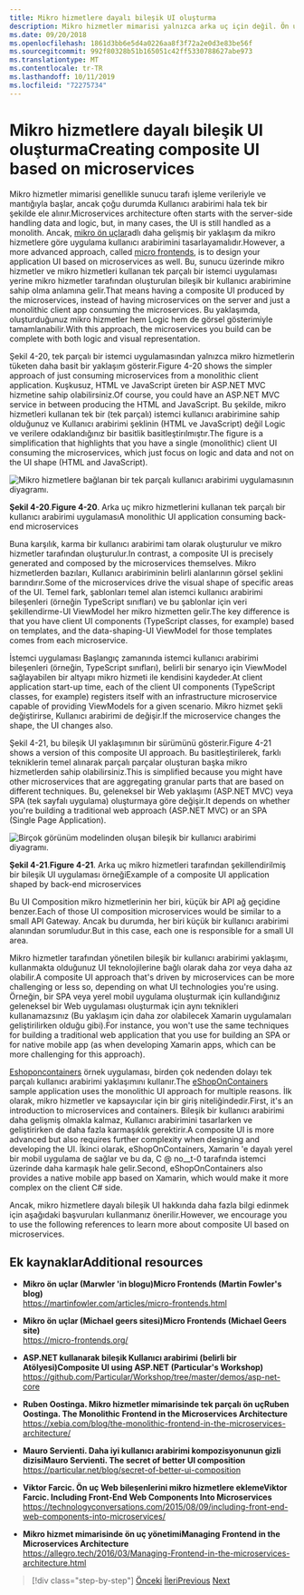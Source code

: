 ```yaml
---
title: Mikro hizmetlere dayalı bileşik UI oluşturma
description: Mikro hizmetler mimarisi yalnızca arka uç için değil. Ön uçta kullanmak için bir göz atma görünümü alın.
ms.date: 09/20/2018
ms.openlocfilehash: 1861d3bb6e5d4a0226aa8f3f72a2e0d3e83be56f
ms.sourcegitcommit: 992f80328b51b165051c42ff5330788627abe973
ms.translationtype: MT
ms.contentlocale: tr-TR
ms.lasthandoff: 10/11/2019
ms.locfileid: "72275734"
---
```

# <a name="creating-composite-ui-based-on-microservices"></a><span data-ttu-id="6a183-104">Mikro hizmetlere dayalı bileşik UI oluşturma</span><span class="sxs-lookup"><span data-stu-id="6a183-104">Creating composite UI based on microservices</span></span>

<span data-ttu-id="6a183-105">Mikro hizmetler mimarisi genellikle sunucu tarafı işleme verileriyle ve mantığıyla başlar, ancak çoğu durumda Kullanıcı arabirimi hala tek bir şekilde ele alınır.</span><span class="sxs-lookup"><span data-stu-id="6a183-105">Microservices architecture often starts with the server-side handling data and logic, but, in many cases, the UI is still handled as a monolith.</span></span> <span data-ttu-id="6a183-106">Ancak, [mikro ön uçlar](https://martinfowler.com/articles/micro-frontends.html)adlı daha gelişmiş bir yaklaşım da mikro hizmetlere göre uygulama kullanıcı arabirimini tasarlayamalıdır.</span><span class="sxs-lookup"><span data-stu-id="6a183-106">However, a more advanced approach, called [micro frontends](https://martinfowler.com/articles/micro-frontends.html), is to design your application UI based on microservices as well.</span></span> <span data-ttu-id="6a183-107">Bu, sunucu üzerinde mikro hizmetler ve mikro hizmetleri kullanan tek parçalı bir istemci uygulaması yerine mikro hizmetler tarafından oluşturulan bileşik bir kullanıcı arabirimine sahip olma anlamına gelir.</span><span class="sxs-lookup"><span data-stu-id="6a183-107">That means having a composite UI produced by the microservices, instead of having microservices on the server and just a monolithic client app consuming the microservices.</span></span> <span data-ttu-id="6a183-108">Bu yaklaşımda, oluşturduğunuz mikro hizmetler hem Logic hem de görsel gösterimiyle tamamlanabilir.</span><span class="sxs-lookup"><span data-stu-id="6a183-108">With this approach, the microservices you build can be complete with both logic and visual representation.</span></span>

<span data-ttu-id="6a183-109">Şekil 4-20, tek parçalı bir istemci uygulamasından yalnızca mikro hizmetlerin tüketen daha basit bir yaklaşım gösterir.</span><span class="sxs-lookup"><span data-stu-id="6a183-109">Figure 4-20 shows the simpler approach of just consuming microservices from a monolithic client application.</span></span> <span data-ttu-id="6a183-110">Kuşkusuz, HTML ve JavaScript üreten bir ASP.NET MVC hizmetine sahip olabilirsiniz.</span><span class="sxs-lookup"><span data-stu-id="6a183-110">Of course, you could have an ASP.NET MVC service in between producing the HTML and JavaScript.</span></span> <span data-ttu-id="6a183-111">Bu şekilde, mikro hizmetleri kullanan tek bir (tek parçalı) istemci kullanıcı arabirimine sahip olduğunuz ve Kullanıcı arabirimi şeklinin (HTML ve JavaScript) değil Logic ve verilere odaklandığınız bir basitlik basitleştirılmıştır.</span><span class="sxs-lookup"><span data-stu-id="6a183-111">The figure is a simplification that highlights that you have a single (monolithic) client UI consuming the microservices, which just focus on logic and data and not on the UI shape (HTML and JavaScript).</span></span>

![Mikro hizmetlere bağlanan bir tek parçalı kullanıcı arabirimi uygulamasının diyagramı.](./media/microservice-based-composite-ui-shape-layout/monolith-ui-consume-microservices.png)

<span data-ttu-id="6a183-113">**Şekil 4-20**.</span><span class="sxs-lookup"><span data-stu-id="6a183-113">**Figure 4-20**.</span></span> <span data-ttu-id="6a183-114">Arka uç mikro hizmetlerini kullanan tek parçalı bir kullanıcı arabirimi uygulaması</span><span class="sxs-lookup"><span data-stu-id="6a183-114">A monolithic UI application consuming back-end microservices</span></span>

<span data-ttu-id="6a183-115">Buna karşılık, karma bir kullanıcı arabirimi tam olarak oluşturulur ve mikro hizmetler tarafından oluşturulur.</span><span class="sxs-lookup"><span data-stu-id="6a183-115">In contrast, a composite UI is precisely generated and composed by the microservices themselves.</span></span> <span data-ttu-id="6a183-116">Mikro hizmetlerden bazıları, Kullanıcı arabiriminin belirli alanlarının görsel şeklini barındırır.</span><span class="sxs-lookup"><span data-stu-id="6a183-116">Some of the microservices drive the visual shape of specific areas of the UI.</span></span> <span data-ttu-id="6a183-117">Temel fark, şablonları temel alan istemci kullanıcı arabirimi bileşenleri (örneğin TypeScript sınıfları) ve bu şablonlar için veri şekillendirme-UI ViewModel her mikro hizmetten gelir.</span><span class="sxs-lookup"><span data-stu-id="6a183-117">The key difference is that you have client UI components (TypeScript classes, for example) based on templates, and the data-shaping-UI ViewModel for those templates comes from each microservice.</span></span>

<span data-ttu-id="6a183-118">İstemci uygulaması Başlangıç zamanında istemci kullanıcı arabirimi bileşenleri (örneğin, TypeScript sınıfları), belirli bir senaryo için ViewModel sağlayabilen bir altyapı mikro hizmeti ile kendisini kaydeder.</span><span class="sxs-lookup"><span data-stu-id="6a183-118">At client application start-up time, each of the client UI components (TypeScript classes, for example) registers itself with an infrastructure microservice capable of providing ViewModels for a given scenario.</span></span> <span data-ttu-id="6a183-119">Mikro hizmet şekli değiştirirse, Kullanıcı arabirimi de değişir.</span><span class="sxs-lookup"><span data-stu-id="6a183-119">If the microservice changes the shape, the UI changes also.</span></span>

<span data-ttu-id="6a183-120">Şekil 4-21, bu bileşik UI yaklaşımının bir sürümünü gösterir.</span><span class="sxs-lookup"><span data-stu-id="6a183-120">Figure 4-21 shows a version of this composite UI approach.</span></span> <span data-ttu-id="6a183-121">Bu basitleştirilerek, farklı tekniklerin temel alınarak parçalı parçalar oluşturan başka mikro hizmetlerden sahip olabilirsiniz.</span><span class="sxs-lookup"><span data-stu-id="6a183-121">This is simplified because you might have other microservices that are aggregating granular parts that are based on different techniques.</span></span> <span data-ttu-id="6a183-122">Bu, geleneksel bir Web yaklaşımı (ASP.NET MVC) veya SPA (tek sayfalı uygulama) oluşturmaya göre değişir.</span><span class="sxs-lookup"><span data-stu-id="6a183-122">It depends on whether you're building a traditional web approach (ASP.NET MVC) or an SPA (Single Page Application).</span></span>

![Birçok görünüm modelinden oluşan bileşik bir kullanıcı arabirimi diyagramı.](./media/microservice-based-composite-ui-shape-layout/microservice-generate-composite-ui.png)

<span data-ttu-id="6a183-124">**Şekil 4-21**.</span><span class="sxs-lookup"><span data-stu-id="6a183-124">**Figure 4-21**.</span></span> <span data-ttu-id="6a183-125">Arka uç mikro hizmetleri tarafından şekillendirilmiş bir bileşik UI uygulaması örneği</span><span class="sxs-lookup"><span data-stu-id="6a183-125">Example of a composite UI application shaped by back-end microservices</span></span>

<span data-ttu-id="6a183-126">Bu UI Composition mikro hizmetlerinin her biri, küçük bir API ağ geçidine benzer.</span><span class="sxs-lookup"><span data-stu-id="6a183-126">Each of those UI composition microservices would be similar to a small API Gateway.</span></span> <span data-ttu-id="6a183-127">Ancak bu durumda, her biri küçük bir kullanıcı arabirimi alanından sorumludur.</span><span class="sxs-lookup"><span data-stu-id="6a183-127">But in this case, each one is responsible for a small UI area.</span></span>

<span data-ttu-id="6a183-128">Mikro hizmetler tarafından yönetilen bileşik bir kullanıcı arabirimi yaklaşımı, kullanmakta olduğunuz UI teknolojilerine bağlı olarak daha zor veya daha az olabilir.</span><span class="sxs-lookup"><span data-stu-id="6a183-128">A composite UI approach that's driven by microservices can be more challenging or less so, depending on what UI technologies you're using.</span></span> <span data-ttu-id="6a183-129">Örneğin, bir SPA veya yerel mobil uygulama oluşturmak için kullandığınız geleneksel bir Web uygulaması oluşturmak için aynı teknikleri kullanamazsınız (Bu yaklaşım için daha zor olabilecek Xamarin uygulamaları geliştirilirken olduğu gibi).</span><span class="sxs-lookup"><span data-stu-id="6a183-129">For instance, you won't use the same techniques for building a traditional web application that you use for building an SPA or for native mobile app (as when developing Xamarin apps, which can be more challenging for this approach).</span></span>

<span data-ttu-id="6a183-130">[Eshoponcontainers](https://aka.ms/MicroservicesArchitecture) örnek uygulaması, birden çok nedenden dolayı tek parçalı kullanıcı arabirimi yaklaşımını kullanır.</span><span class="sxs-lookup"><span data-stu-id="6a183-130">The [eShopOnContainers](https://aka.ms/MicroservicesArchitecture) sample application uses the monolithic UI approach for multiple reasons.</span></span> <span data-ttu-id="6a183-131">İlk olarak, mikro hizmetler ve kapsayıcılar için bir giriş niteliğindedir.</span><span class="sxs-lookup"><span data-stu-id="6a183-131">First, it's an introduction to microservices and containers.</span></span> <span data-ttu-id="6a183-132">Bileşik bir kullanıcı arabirimi daha gelişmiş olmakla kalmaz, Kullanıcı arabirimini tasarlarken ve geliştirirken de daha fazla karmaşıklık gerektirir.</span><span class="sxs-lookup"><span data-stu-id="6a183-132">A composite UI is more advanced but also requires further complexity when designing and developing the UI.</span></span> <span data-ttu-id="6a183-133">İkinci olarak, eShopOnContainers, Xamarin 'e dayalı yerel bir mobil uygulama de sağlar ve bu da, C @ no__t-0 tarafında istemci üzerinde daha karmaşık hale gelir.</span><span class="sxs-lookup"><span data-stu-id="6a183-133">Second, eShopOnContainers also provides a native mobile app based on Xamarin, which would make it more complex on the client C\# side.</span></span>

<span data-ttu-id="6a183-134">Ancak, mikro hizmetlere dayalı bileşik UI hakkında daha fazla bilgi edinmek için aşağıdaki başvuruları kullanmanız önerilir.</span><span class="sxs-lookup"><span data-stu-id="6a183-134">However, we encourage you to use the following references to learn more about composite UI based on microservices.</span></span>

## <a name="additional-resources"></a><span data-ttu-id="6a183-135">Ek kaynaklar</span><span class="sxs-lookup"><span data-stu-id="6a183-135">Additional resources</span></span>

- <span data-ttu-id="6a183-136">**Mikro ön uçlar (Marwler 'in blogu)**</span><span class="sxs-lookup"><span data-stu-id="6a183-136">**Micro Frontends (Martin Fowler's blog)**</span></span>  
  <https://martinfowler.com/articles/micro-frontends.html>
  
- <span data-ttu-id="6a183-137">**Mikro ön uçlar (Michael geers sitesi)**</span><span class="sxs-lookup"><span data-stu-id="6a183-137">**Micro Frontends (Michael Geers site)**</span></span>  
  <https://micro-frontends.org/>
  
- <span data-ttu-id="6a183-138">**ASP.NET kullanarak bileşik Kullanıcı arabirimi (belirli bir Atölyesi)**</span><span class="sxs-lookup"><span data-stu-id="6a183-138">**Composite UI using ASP.NET (Particular's Workshop)**</span></span>  
  <https://github.com/Particular/Workshop/tree/master/demos/asp-net-core>

- <span data-ttu-id="6a183-139">**Ruben Oostinga. Mikro hizmetler mimarisinde tek parçalı ön uç**</span><span class="sxs-lookup"><span data-stu-id="6a183-139">**Ruben Oostinga. The Monolithic Frontend in the Microservices Architecture**</span></span>  
  <https://xebia.com/blog/the-monolithic-frontend-in-the-microservices-architecture/>

- <span data-ttu-id="6a183-140">**Mauro Servienti. Daha iyi kullanıcı arabirimi kompozisyonunun gizli dizisi**</span><span class="sxs-lookup"><span data-stu-id="6a183-140">**Mauro Servienti. The secret of better UI composition**</span></span>  
  <https://particular.net/blog/secret-of-better-ui-composition>

- <span data-ttu-id="6a183-141">**Viktor Farcic. Ön uç Web bileşenlerini mikro hizmetlere ekleme**</span><span class="sxs-lookup"><span data-stu-id="6a183-141">**Viktor Farcic. Including Front-End Web Components Into Microservices**</span></span>  
  <https://technologyconversations.com/2015/08/09/including-front-end-web-components-into-microservices/>

- <span data-ttu-id="6a183-142">**Mikro hizmet mimarisinde ön uç yönetimi**</span><span class="sxs-lookup"><span data-stu-id="6a183-142">**Managing Frontend in the Microservices Architecture**</span></span>  
  <https://allegro.tech/2016/03/Managing-Frontend-in-the-microservices-architecture.html>

>[!div class="step-by-step"]
><span data-ttu-id="6a183-143">[Önceki](microservices-addressability-service-registry.md)
>[İleri](resilient-high-availability-microservices.md)</span><span class="sxs-lookup"><span data-stu-id="6a183-143">[Previous](microservices-addressability-service-registry.md)
[Next](resilient-high-availability-microservices.md)</span></span>
